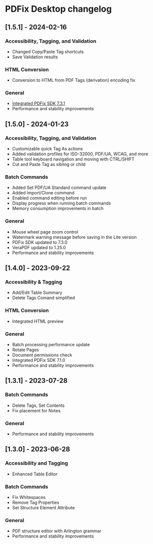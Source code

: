 # PDFix Desktop changelog

## [1.5.1] - 2024-02-16

### Accessibility, Tagging, and Validation
- Changed Copy/Paste Tag shortcuts
- Save Validation results

### HTML Conversion
- Conversion to HTML from PDF Tags (derivation) encoding fix

### General
- [Integrated PDFix SDK 7.3.1](https://github.com/pdfix/pdfix_sdk_builds/blob/main/changelog.md#731---2024-02-16)
- Performance and stability improvements

## [1.5.0] - 2024-01-23

### Accessibility, Tagging, and Validation
- Customizable quick Tag As actions
- Added validation profiles for ISO-32000, PDF/UA, WCAG, and more
- Table tool keyboard navigation and moving with CTRL/SHIFT
- Cut and Paste Tag as sibling or child

### Batch Commands
- Added Set PDF/UA Standard command update
- Added Import/Clone command 
- Enabled command editing before run
- Display progress when running batch commands
- Memory consumption improvements in batch

### General
- Mouse wheel page zoom control
- Watermark warning message before saving in the Lite version
- PDFix SDK updated to 7.3.0
- VeraPDF updated to 1.25.0
- Performance and stability improvements

## [1.4.0] - 2023-09-22

### Accessibility & Tagging
- Add/Edit Table Summary
- Delete Tags Comand simplified

### HTML Conversion
- Integrated HTML preview

### General
- Batch processing performance update
- Rotate Pages
- Document permissions check
- Integrated PDFix SDK 7.1.0
- Performance and stability improvements

## [1.3.1] - 2023-07-28

### Batch Commands
- Delete Tags, Set Contents 
- Fix placement for Notes

### General
- Performance and stability improvements

## [1.3.0] - 2023-06-28

### Accessibility and Tagging
- Enhanced Table Editor

### Batch Commands
- Fix Whitespaces
- Remove Tag Properties
- Set Structure Element Attribute

### General
- PDF structure editor with Arlington grammar
- Performance and stability improvements
